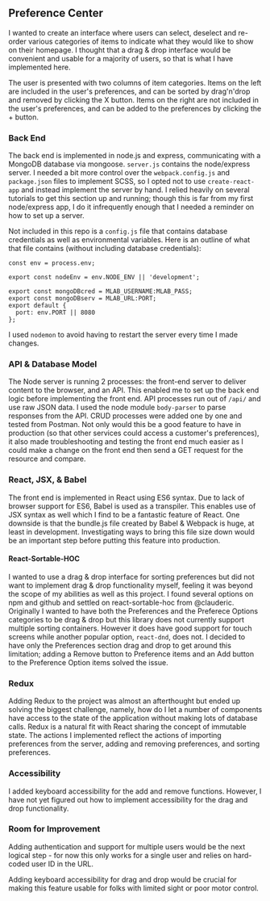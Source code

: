 ## Preference Center

I wanted to create an interface where users can select, deselect and re-order various categories of items to indicate what they would like to show on their homepage. I thought that a drag & drop interface would be convenient and usable for a majority of users, so that is what I have implemented here. 

The user is presented with two columns of item categories. Items on the left are included in the user's preferences, and can be sorted by drag'n'drop and removed by clicking the X button. Items on the right are not included in the user's preferences, and can be added to the preferences by clicking the + button. 

### Back End

The back end is implemented in node.js and express, communicating with a MongoDB database via mongoose. 
`server.js` contains the node/express server. I needed a bit more control over the `webpack.config.js` and `package.json` files to implement SCSS, so I opted not to use `create-react-app` and instead implement the server by hand. I relied heavily on several tutorials to get this section up and running; though this is far from my first node/express app, I do it infrequently enough that I needed a reminder on how to set up a server. 

Not included in this repo is a `config.js` file that contains database credentials as well as environmental variables. Here is an outline of what that file contains (without including database credentials):

```
const env = process.env;

export const nodeEnv = env.NODE_ENV || 'development';

export const mongoDBcred = MLAB_USERNAME:MLAB_PASS;
export const mongoDBserv = MLAB_URL:PORT;
export default {
  port: env.PORT || 8080
};
```

I used `nodemon` to avoid having to restart the server every time I made changes. 

### API & Database Model

The Node server is running 2 processes: the front-end server to deliver content to the browser, and an API. This enabled me to set up the back end logic before implementing the front end. API processes run out of `/api/` and use raw JSON data. I used the node module `body-parser` to parse responses from the API. CRUD processes were added one by one and tested from Postman. Not only would this be a good feature to have in production (so that other services could access a customer's preferences), it also made troubleshooting and testing the front end much easier as I could make a change on the front end then send a GET request for the resource and compare. 

### React, JSX, & Babel

The front end is implemented in React using ES6 syntax. Due to lack of browser support for ES6, Babel is used as a transpiler. This enables use of JSX syntax as well which I find to be a fantastic feature of React. One downside is that the bundle.js file created by Babel & Webpack is huge, at least in development. Investigating ways to bring this file size down would be an important step before putting this feature into production. 

#### React-Sortable-HOC
I wanted to use a drag & drop interface for sorting preferences but did not want to implement drag & drop functionality myself, feeling it was beyond the scope of my abilities as well as this project. I found several options on npm and github and settled on react-sortable-hoc from @clauderic. Originally I wanted to have both the Preferences and the Preferece Options categories to be drag & drop but this library does not currently support multiple sorting containers. However it does have good support for touch screens while another popular option, `react-dnd`, does not. I decided to have only the Preferences section drag and drop to get around this limitation; adding a Remove button to Preference items and an Add button to the Preference Option items solved the issue. 

### Redux
Adding Redux to the project was almost an afterthought but ended up solving the biggest challenge, namely, how do I let a number of components have access to the state of the application without making lots of database calls. Redux is a natural fit with React sharing the concept of immutable state. The actions I implemented reflect the actions of importing preferences from the server, adding and removing preferences, and sorting preferences. 

### Accessibility
I added keyboard accessibility for the add and remove functions. However, I have not yet figured out how to implement accessibility for the drag and drop functionality. 

### Room for Improvement
Adding authentication and support for multiple users would be the next logical step - for now this only works for a single user and relies on hard-coded user ID in the URL.  

Adding keyboard accessibility for drag and drop would be crucial for making this feature usable for folks with limited sight or poor motor control. 
